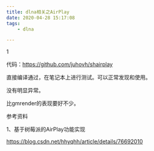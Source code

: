 ```yaml
---
title: dlna相关之AirPlay
date: 2020-04-28 15:17:08
tags:
	- dlna

---
```


1

代码：https://github.com/juhovh/shairplay

直接编译通过，在笔记本上进行测试。可以正常发现和使用。

没有明显异常。

比gmrender的表现要好不少。



参考资料

1、基于树莓派的AirPlay功能实现

https://blog.csdn.net/hhyqhh/article/details/76692010

